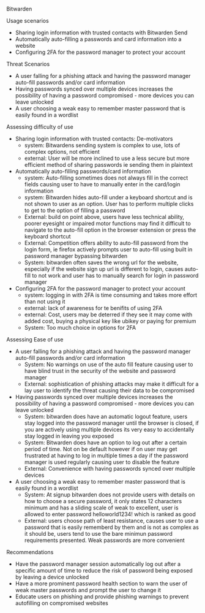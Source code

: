 Bitwarden

Usage scenarios
- Sharing login information with trusted contacts with Bitwarden Send
- Automatically auto-filling a passwords and card information into a website 
- Configuring 2FA for the password manager to protect your account

Threat Scenarios
- A user falling for a phishing attack and having the password manager auto-fill passwords and/or card information
- Having passwords synced over multiple devices increases the possibility of having a password compromised - more devices you can leave unlocked 
- A user choosing a weak easy to remember master password that is easily found in a wordlist


Assessing difficulty of use 
- Sharing login information with trusted contacts: De-motivators
	- system: Bitwardens sending system is complex to use, lots of complex options, not efficient 
	- external: User will be more inclined to use a less secure but more efficient method of sharing passwords ie sending them in plaintext
- Automatically auto-filling passwords/card information
	- system: Auto-filling sometimes does not always fill in the correct fields causing user to have to manually enter in the card/login information
	- system: Bitwarden hides auto-fill under a keyboard shortcut and is not shown to user as an option. User has to perform multiple clicks to get to the option of filling a password
	- External: build on point above, users have less technical ability, poorer eyesight or impaired motor functions may find it difficult to navigate to the auto-fill option in the browser extension or press the keyboard shortcut
	- External: Competition offers ability to auto-fill password from the login form, ie firefox actively prompts user to auto-fill using built in password manager bypassing bitwarden
	- System: bitwarden often saves the wrong url for the website, especially if the website sign up url is different to login, causes auto-fill to not work and user has to manually search for login in password manager
- Configuring 2FA for the password manager to protect your account
	- system: logging in with 2FA is time consuming and takes more effort than not using it
	- external: lack of awareness for te benifits of using 2FA
	- external: Cost, users may be deterred if they see it may come with added cost, buying a physical key like ubikey or paying for premium
	- System: Too much choice in options for 2FA

Assessing Ease of use
-  A user falling for a phishing attack and having the password manager auto-fill passwords and/or card information
	- System: No warnings on use of the auto fill feature causing user to have blind trust in the security of the website and password manager
	- External: sophistication of phishing attacks may make it difficult for a lay user to identify the threat causing their data to be compromised
- Having passwords synced over multiple devices increases the possibility of having a password compromised - more devices you can leave unlocked 
	- System: bitwarden does have an automatic logout feature, users stay logged into the password manager until the browser is closed, if you are actively using multiple devices its very easy to accidentally stay logged in leaving you exposed
	- System: Bitwarden does have an option to log out after a certain period of time. Not on be default however if on user may get frustrated at having to log in multiple times a day if the password manager is used regularly causing user to disable the feature
	- External: Convenience with having passwords synced over multiple devices
- A user choosing a weak easy to remember master password that is easily found in a wordlist
	- System: At signup bitwarden does not provide users with details on how to choose a secure password, it only states 12 characters minimum and has a sliding scale of weak to excellent, user is allowed to enter password helloworld1234! which is ranked as good
	- External: users choose path of least resistance, causes user to use a password that is easily rememberd by them and is not as complex as it should be, users tend to use the bare minimun password requirements presented. Weak passwords are more convenient 

Recommendations  
- Have the password manager session automatically log out after a specific amount of time to reduce the risk of password being exposed by leaving a device unlocked  
- Have a more prominent password health section to warn the user of weak master passwords and prompt the user to change it
- Educate users on phishing and provide phishing warnings to prevent autofilling on compromised websites